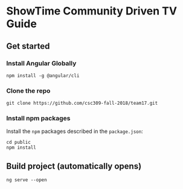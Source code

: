 # ShowTime Community Driven TV Guide

## Get started

### Install Angular Globally

```shell
npm install -g @angular/cli
```

### Clone the repo

```shell
git clone https://github.com/csc309-fall-2018/team17.git
```

### Install npm packages

Install the `npm` packages described in the `package.json`:

```shell
cd public
npm install
```

## Build project (automatically opens)

```shell
ng serve --open
```